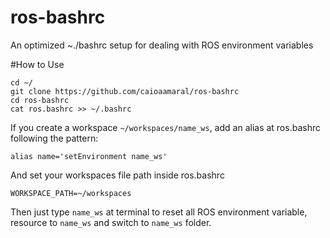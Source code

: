 # ros-bashrc
An optimized ~./bashrc setup for dealing with ROS environment variables

#How to Use
```
cd ~/
git clone https://github.com/caioaamaral/ros-bashrc
cd ros-bashrc
cat ros.bashrc >> ~/.bashrc

```
If you create a workspace `~/workspaces/name_ws`, add an alias at ros.bashrc following the pattern:

`alias name='setEnvironment name_ws'`

And set your workspaces file path inside ros.bashrc

`WORKSPACE_PATH=~/workspaces`

Then just type `name_ws` at terminal to reset all ROS environment variable, resource to `name_ws` and switch to `name_ws` folder.
